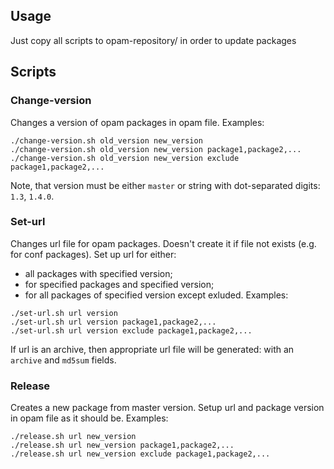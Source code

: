 

## Usage
Just copy all scripts to opam-repository/ in order to update packages

## Scripts

### Change-version
Changes a version of opam packages in opam file.
Examples:
```
./change-version.sh old_version new_version
./change-version.sh old_version new_version package1,package2,...
./change-version.sh old_version new_version exclude package1,package2,...
```
Note, that version must be either `master` or string with dot-separated digits:
`1.3`, `1.4.0`.

### Set-url
Changes url file for opam packages. Doesn't create it if file not exists (e.g. for conf packages).
Set up url for either:
 - all packages with specified version;
 - for specified packages and specified version;
 - for all packages of specified version except exluded.
Examples:
```
./set-url.sh url version
./set-url.sh url version package1,package2,...
./set-url.sh url version exclude package1,package2,...
```
If url is an archive, then appropriate url file will be generated:
with an `archive` and `md5sum` fields.

### Release
Creates a new package from master version. Setup url and package version
in opam file as it should be.
Examples:
```
./release.sh url new_version
./release.sh url new_version package1,package2,...
./release.sh url new_version exclude package1,package2,...
```
